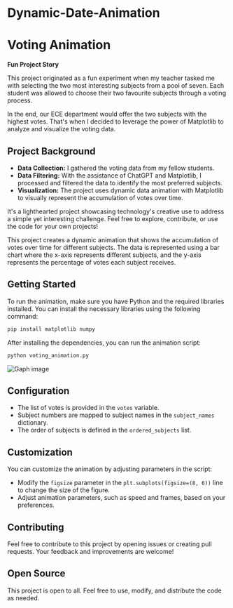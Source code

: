 ﻿# Dynamic-Date-Animation
# Voting Animation

**Fun Project Story**

This project originated as a fun experiment when my teacher tasked me with selecting the two most interesting subjects from a pool of seven. Each student was allowed to choose their two favourite subjects through a voting process.

In the end, our ECE department would offer the two subjects with the highest votes. That's when I decided to leverage the power of Matplotlib to analyze and visualize the voting data.

## Project Background

- **Data Collection:** I gathered the voting data from my fellow students.
- **Data Filtering:** With the assistance of ChatGPT and Matplotlib, I processed and filtered the data to identify the most preferred subjects.
- **Visualization:** The project uses dynamic data animation with Matplotlib to visually represent the accumulation of votes over time.

It's a lighthearted project showcasing technology's creative use to address a simple yet interesting challenge. Feel free to explore, contribute, or use the code for your own projects!

This project creates a dynamic animation that shows the accumulation of votes over time for different subjects. The data is represented using a bar chart where the x-axis represents different subjects, and the y-axis represents the percentage of votes each subject receives.

## Getting Started

To run the animation, make sure you have Python and the required libraries installed. You can install the necessary libraries using the following command:

```bash
pip install matplotlib numpy
```
After installing the dependencies, you can run the animation script:
```bash
python voting_animation.py
```
![Gaph image](https://github.com/hemantkrishnan4/Dynamic-Date-Animation/assets/96692095/c59875e7-bd5c-4d65-b2cf-ca445b14443c)

## Configuration
- The list of votes is provided in the `votes` variable.
- Subject numbers are mapped to subject names in the `subject_names` dictionary.
- The order of subjects is defined in the `ordered_subjects` list.

## Customization
You can customize the animation by adjusting parameters in the script:

- Modify the `figsize` parameter in the `plt.subplots(figsize=(8, 6))` line to change the size of the figure.
- Adjust animation parameters, such as speed and frames, based on your preferences.

## Contributing
Feel free to contribute to this project by opening issues or creating pull requests. Your feedback and improvements are welcome!

## Open Source
This project is open to all. Feel free to use, modify, and distribute the code as needed.



